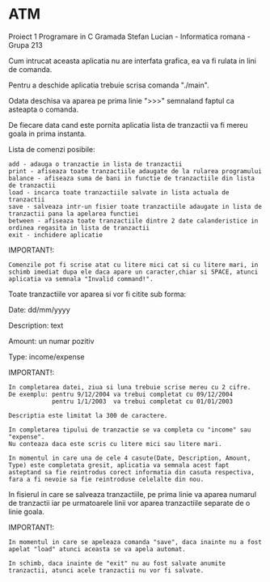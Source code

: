 # ATM
Proiect 1 Programare in C
Gramada Stefan Lucian - Informatica romana - Grupa 213

Cum intrucat aceasta aplicatia nu are interfata grafica, ea va fi rulata in lini de comanda.

Pentru a deschide aplicatia trebuie scrisa comanda "./main".

Odata deschisa va aparea pe prima linie ">>>" semnaland faptul ca asteapta o comanda.

De fiecare data cand este pornita aplicatia lista de tranzactii va fi mereu goala in prima instanta.

Lista de comenzi posibile:

    add - adauga o tranzactie in lista de tranzactii
    print - afiseaza toate tranzactiile adaugate de la rularea programului
    balance - afiseaza suma de bani in functie de tranzactiile din lista de tranzactii
    load - incarca toate tranzactiile salvate in lista actuala de tranzactii
    save - salveaza intr-un fisier toate tranzactiile adaugate in lista de tranzactii pana la apelarea functiei
    between - afiseaza toate tranzactiile dintre 2 date calanderistice in ordinea regasita in lista de tranzactii
    exit - inchidere aplicatie

IMPORTANT!:

    Comenzile pot fi scrise atat cu litere mici cat si cu litere mari, in schimb imediat dupa ele daca apare un caracter,chiar si SPACE, atunci aplicatia va semnala "Invalid command!".

Toate tranzactiile vor aparea si vor fi citite sub forma:

Date: dd/mm/yyyy

Description: text

Amount: un numar pozitiv

Type: income/expense

IMPORTANT!:

    In completarea datei, ziua si luna trebuie scrise mereu cu 2 cifre.
    De exemplu: pentru 9/12/2004 va trebui completat cu 09/12/2004
                pentru 1/1/2003  va trebui completat cu 01/01/2003

    Descriptia este limitat la 300 de caractere.

    In completarea tipului de tranzactie se va completa cu "income" sau "expense".
    Nu conteaza daca este scris cu litere mici sau litere mari.

    In momentul in care una de cele 4 casute(Date, Description, Amount, Type) este completata gresit, aplicatia va semnala acest fapt asteptand sa fie reintrodus corect informatia din casuta respectiva, fara a fi nevoie sa fie reintroduse celelalte din nou.

In fisierul in care se salveaza tranzactiile, pe prima linie va aparea numarul de tranzactii iar pe urmatoarele linii vor aparea tranzactiile separate de o linie goala.

IMPORTANT!:

    In momentul in care se apeleaza comanda "save", daca inainte nu a fost apelat "load" atunci aceasta se va apela automat.

    In schimb, daca inainte de "exit" nu au fost salvate anumite tranzactii, atunci acele tranzactii nu vor fi salvate. 

